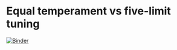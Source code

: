 # Equal temperament vs five-limit tuning


[![Binder](https://mybinder.org/badge_logo.svg)](https://mybinder.org/v2/gh/raffadrummer/just-intonation/master)
